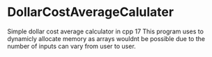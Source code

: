 # DollarCostAverageCalulater
Simple dollar cost average calculator in cpp 17 
This program uses <vector> to dynamicly allocate memory as arrays wouldnt be possible due to the number of inputs can vary from user to user. 
